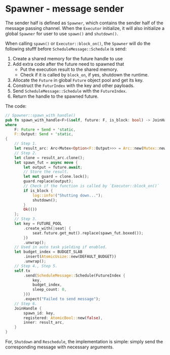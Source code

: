 # Spawner - message sender
The sender half is defined as `Spawner`, which contains the sender half of the message passing channel.
When the `Executor` initialize, it will also initialize a global `Spawner` for user to use `spawn()` and `shutdown()`.

When calling `spawn()` or `Executor::block_on()`, the `Spawner` will do the following stufff before
`ScheduleMessage::Schedule` is send:
1. Create a shared memory for the future handle to use
2. Add extra code after the future need to spawned that
    - Put the execution result to the shared memory.
    - Check if it is called by `block_on`, if yes, shutdown the runtime.
3. Allocate the `Future` in global `Future` object pool and get its key.
4. Construct the `FuturIndex` with the key and other payloads.
5. Send `ScheduleMessage::Schedule` with the `FutureIndex`.
6. Return the handle to the spawned future.

The code:
```rust
// Spawner::spawn_with_handle()
pub fn spawn_with_handle<F>(&self, future: F, is_block: bool) -> JoinHandle<F::Output>
where
    F: Future + Send + 'static,
    F::Output: Send + 'static,
{
    // Step 1.
    let result_arc: Arc<Mutex<Option<F::Output>>> = Arc::new(Mutex::new(None));
    // Step 2.
    let clone = result_arc.clone();
    let spawn_fut = async move {
        let output = future.await;
        // Store the result.
        let mut guard = clone.lock();
        guard.replace(output);
        // Check if the function is called by `Executor::block_on()`
        if is_block {
            log::info!("Shutting down...");
            shutdown();
        }
        Ok(())
    };
    // Step 3.
    let key = FUTURE_POOL
        .create_with(|seat| {
            seat.future.get_mut().replace(spawn_fut.boxed());
        })
        .unwrap();
    // Used in auto task yielding if enabled.
    let budget_index = BUDGET_SLAB
        .insert(AtomicUsize::new(DEFAULT_BUDGET))
        .unwrap();
    // Step 4., Step 5.
    self.tx
        .send(ScheduleMessage::Schedule(FutureIndex {
            key,
            budget_index,
            sleep_count: 0,
        }))
        .expect("Failed to send message");
    // Step 6.
    JoinHandle {
        spawn_id: key,
        registered: AtomicBool::new(false),
        inner: result_arc,
    }
}
```

For, `Shutdown` and `Reschedule`, the implementation is simple: simply send the corresponding message with necessary arguments.
